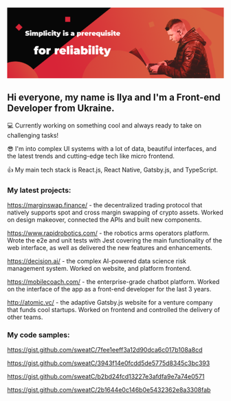 ![Ilya Novohatskyi homepage](banner.png)
## Hi everyone, my name is Ilya and I'm a Front-end Developer from Ukraine.

:computer: Currently working on something cool and always ready to take on challenging tasks!

:sunglasses: I'm into complex UI systems with a lot of data, beautiful interfaces, and the latest trends and cutting-edge tech like micro frontend.

:thumbsup: My main tech stack is React.js, React Native, Gatsby.js, and TypeScript.


### My latest projects:

https://marginswap.finance/ - the decentralized trading protocol that natively supports spot and cross margin swapping of crypto assets. Worked on design makeover, connected the APIs and built new components.

https://www.rapidrobotics.com/ - the robotics arms operators platform. Wrote the e2e and unit tests with Jest covering the main functionality of the web interface, as well as delivered the new features and enhancements.

https://decision.ai/ - the complex AI-powered data science risk management system. Worked on website, and platform frontend.

https://mobilecoach.com/ - the enterprise-grade chatbot platform. Worked on the interface of the app as a front-end developer for the last 3 years.

http://atomic.vc/ - the adaptive Gatsby.js website for a venture company that funds cool startups. Worked on frontend and controlled the delivery of other teams.

### My code samples:

https://gist.github.com/sweatC/7fee1eeff3a12d90dca6c017b108a8cd

https://gist.github.com/sweatC/3943f14e0fcdd5de5775d8345c3bc393

https://gist.github.com/sweatC/b2bd24fcd13227e3afdfa9e7a74e0571

https://gist.github.com/sweatC/2b1644e0c146b0e5432362e8a3308fab
